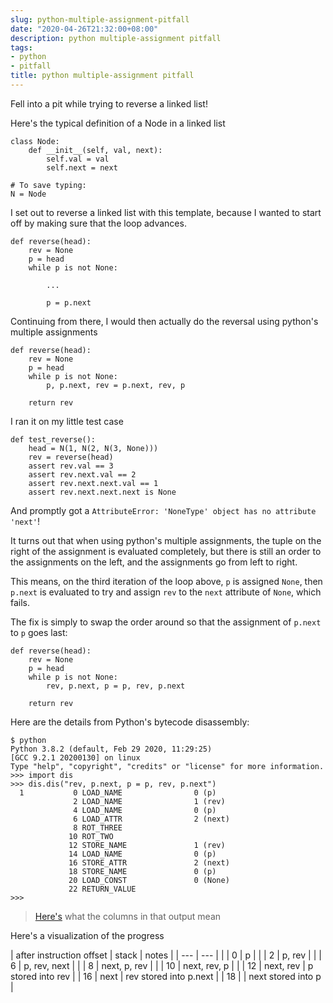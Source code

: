 ```yaml
---
slug: python-multiple-assignment-pitfall
date: "2020-04-26T21:32:00+08:00"
description: python multiple-assignment pitfall
tags:
- python
- pitfall
title: python multiple-assignment pitfall
---
```


Fell into a pit while trying to reverse a linked list!

Here's the typical definition of a Node in a linked list

```
class Node:
    def __init__(self, val, next):
        self.val = val
        self.next = next

# To save typing:
N = Node
```

I set out to reverse a linked list with this template, because I wanted to
start off by making sure that the loop advances.

```
def reverse(head):
    rev = None
    p = head
    while p is not None:

        ...

        p = p.next
```

Continuing from there, I would then actually do the reversal using python's
multiple assignments

```
def reverse(head):
    rev = None
    p = head
    while p is not None:
        p, p.next, rev = p.next, rev, p

    return rev
```

I ran it on my little test case

```
def test_reverse():
    head = N(1, N(2, N(3, None)))
    rev = reverse(head)
    assert rev.val == 3
    assert rev.next.val == 2
    assert rev.next.next.val == 1
    assert rev.next.next.next is None
```

And promptly got a `AttributeError: 'NoneType' object has no attribute 'next'`!

It turns out that when using python's multiple assignments, the tuple on the
right of the assignment is evaluated completely, but there is still an order to
the assignments on the left, and the assignments go from left to right.

This means, on the third iteration of the loop above, `p` is assigned `None`,
then `p.next` is evaluated to try and assign `rev` to the `next` attribute of
`None`, which fails.

The fix is simply to swap the order around so that the assignment of `p.next`
to `p` goes last:

```
def reverse(head):
    rev = None
    p = head
    while p is not None:
        rev, p.next, p = p, rev, p.next

    return rev
```

Here are the details from Python's bytecode disassembly:

```
$ python
Python 3.8.2 (default, Feb 29 2020, 11:29:25)
[GCC 9.2.1 20200130] on linux
Type "help", "copyright", "credits" or "license" for more information.
>>> import dis
>>> dis.dis("rev, p.next, p = p, rev, p.next")
  1           0 LOAD_NAME                0 (p)
              2 LOAD_NAME                1 (rev)
              4 LOAD_NAME                0 (p)
              6 LOAD_ATTR                2 (next)
              8 ROT_THREE
             10 ROT_TWO
             12 STORE_NAME               1 (rev)
             14 LOAD_NAME                0 (p)
             16 STORE_ATTR               2 (next)
             18 STORE_NAME               0 (p)
             20 LOAD_CONST               0 (None)
             22 RETURN_VALUE
>>>
```

> [Here's](https://stackoverflow.com/a/47529318/2108690) what the columns in that output mean

Here's a visualization of the progress

| after instruction offset | stack        | notes                  |
| ---                      | ---          |                        |
| 0                        | p            |                        |
| 2                        | p, rev       |                        |
| 6                        | p, rev, next |                        |
| 8                        | next, p, rev |                        |
| 10                       | next, rev, p |                        |
| 12                       | next, rev    | p stored into rev      |
| 16                       | next         | rev stored into p.next |
| 18                       |              | next stored into p     |
